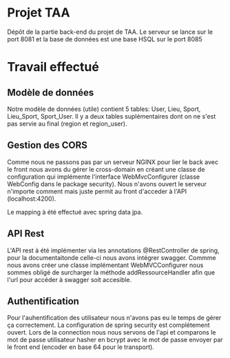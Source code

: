 # Projet TAA

Dépôt de la partie back-end du projet de TAA. Le serveur se lance sur le port 8081 et la base de données est une base HSQL sur le port 8085

# Travail effectué

## Modèle de données

Notre modèle de données (utile) contient 5 tables: User, Lieu, Sport, Lieu_Sport, Sport_User. Il y a deux tables suplémentaires dont on ne s'est pas servie au final (region et region_user).

## Gestion des CORS

Comme nous ne passons pas par un serveur NGINX pour lier le back avec le front nous avons du gérer le cross-domain en créant une classe de configuration qui implémente l'interface WebMvcConfigurer (classe WebConfig dans le package security). Nous n'avons ouvert le serveur n'importe comment mais juste permit au front d'acceder à l'API (localhost:4200).

Le mapping à été effectué avec spring data jpa.

##  API Rest

L'API rest à été implémenter via les annotations @RestController de spring, pour la documentaitonde celle-ci nous avons intégrer swagger. Commme nous avons créer une classe implémentant WebMVCConfigurer nous sommes obligé de surcharger la méthode addRessourceHandler afin que l'url pour accéder à swagger soit accesible.


## Authentification

Pour l'auhentification des utilisateur nous n'avons pas eu le temps de gérer ça correctement. La configuration de spring security est complétement ouvert. Lors de la connection nous nous servons de l'api et comparons le mot de passe utilisateur hasher en bcrypt avec le mot de passe envoyer par le front end (encoder en base 64 pour le transport).



